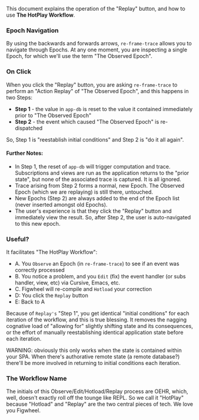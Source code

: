 This document explains the operation of the "Replay" button, and how to use **The HotPlay Workflow**.

### Epoch Navigation 

By using the backwards and forwards arrows, `re-frame-trace` allows you to navigate through Epochs.
At any one moment, you are inspecting a single Epoch, for which we'll use the term "The Observed Epoch".

### On Click

When you click the "Replay" button, you are asking `re-frame-trace` to perform
an "Action Replay" of "The Observed Epoch", and this happens in two Steps: 
 - **Step 1** - the value in `app-db` is reset to the value it contained immediately prior to "The Observed Epoch"
 - **Step 2** - the event which caused "The Observed Epoch" is re-dispatched
 
So, Step 1 is "reestablish initial conditions" and Step 2 is "do it all again".

#### Further Notes:
  - In Step 1, the reset of `app-db` will trigger computation and trace.
    Subscriptions and views are run as the application returns to the "prior state", 
    but none of the associated trace is captured. It is all ignored.
  - Trace arising from Step 2 forms a normal, new Epoch. The Observed Epoch (which we are replaying) 
    is still there, untouched.
  - New Epochs (Step 2) are always added to the end of the Epoch list (never inserted amongst old Epochs). 
  - The user's experience is that they click the "Replay" button 
    and immediately view the result. So, after Step 2, the user is auto-navigated to this new epoch.

### Useful? 

It facilitates "The HotPlay Workflow": 
  - A. You `Observe` an Epoch (in `re-frame-trace`) to see if an event was correctly processed 
  - B. You notice a problem, and you `Edit` (fix) the event handler (or subs handler, view, etc) via Cursive, Emacs, etc.
  - C. Figwheel will re-compile and `Hotload` your correction
  - D: You click the `Replay` button
  - E: Back to A

Because of `Replay's` "Step 1", you get identical "initial conditions" for
each iteration of the workflow, and this is true blessing. It removes the nagging 
cognative load of "allowing for" slightly shifting state and its consequences, or
the effort of manually reestablishing identical application state before each iteration.

WARNING: obviously this only works when the state is contained within your SPA. When 
there's authorative remote state (a remote database?) there'll be more involved in 
returning to initial conditions each iteration.

### The Workflow Name

The initials of this Observe/Edit/Hotload/Replay process are OEHR, which, well, doesn't exactly roll off the tounge like REPL.
So we call it "HotPlay" because "Hotload" and "Replay" are the two central pieces of tech. We love you Figwheel.

